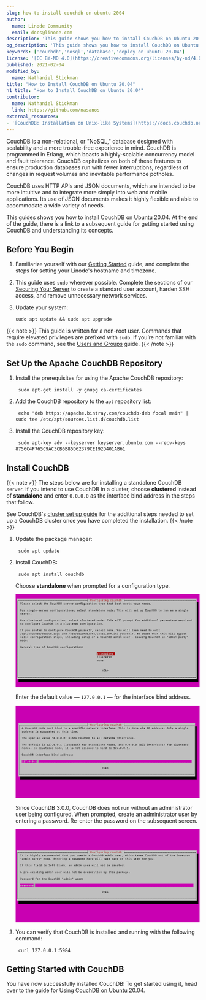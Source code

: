 ```yaml
---
slug: how-to-install-couchdb-on-ubuntu-2004
author:
  name: Linode Community
  email: docs@linode.com
description: 'This guide shows you how to install CouchDB on Ubuntu 20.04. CouchDB is a NoSQL database noteworthy for its scalability, fault tolerance, and inituitive concepts for web and mobile applications.'
og_description: 'This guide shows you how to install CouchDB on Ubuntu 20.04. CouchDB is a NoSQL database noteworthy for its scalability, fault tolerance, and inituitive concepts for web and mobile applications.'
keywords: ['couchdb','nosql','database','deploy on ubuntu 20.04']
license: '[CC BY-ND 4.0](https://creativecommons.org/licenses/by-nd/4.0)'
published: 2021-02-04
modified_by:
  name: Nathaniel Stickman
title: "How to Install CouchDB on Ubuntu 20.04"
h1_title: "How to Install CouchDB on Ubuntu 20.04"
contributor:
  name: Nathaniel Stickman
  link: https://github.com/nasanos
external_resources:
- '[CouchDB: Installation on Unix-like Systems](https://docs.couchdb.org/en/stable/install/unix.html#installation-on-unix-like-systems)'
---
```


CouchDB is a non-relational, or "NoSQL," database designed with scalability and a more trouble-free experience in mind. CouchDB is programmed in Erlang, which boasts a highly-scalable concurrency model and fault tolerance. CouchDB capitalizes on both of these features to ensure production databases run with fewer interruptions, regardless of changes in request volumes and inevitable performance potholes.

CouchDB uses HTTP APIs and JSON documents, which are intended to be more intuitive and to integrate more simply into web and mobile applications. Its use of JSON documents makes it highly flexible and able to accommodate a wide variety of needs.

This guides shows you how to install CouchDB on Ubuntu 20.04. At the end of the guide, there is a link to a subsequent guide for getting started using CouchDB and understanding its concepts.

## Before You Begin

1.  Familiarize yourself with our [Getting Started](/docs/getting-started/) guide, and complete the steps for setting your Linode's hostname and timezone.

1.  This guide uses `sudo` wherever possible. Complete the sections of our [Securing Your Server](/docs/security/securing-your-server/) to create a standard user account, harden SSH access, and remove unnecessary network services.

1.  Update your system:

        sudo apt update && sudo apt upgrade

{{< note >}}
This guide is written for a non-root user. Commands that require elevated privileges are prefixed with `sudo`. If you’re not familiar with the `sudo` command, see the [Users and Groups](/docs/tools-reference/linux-users-and-groups/) guide.
{{< /note >}}

## Set Up the Apache CouchDB Repository

1. Install the prerequisites for using the Apache CouchDB repository:

        sudo apt-get install -y gnupg ca-certificates

1. Add the CouchDB repository to the `apt` repository list:

        echo "deb https://apache.bintray.com/couchdb-deb focal main" | sudo tee /etc/apt/sources.list.d/couchdb.list

1. Install the CouchDB repository key:

        sudo apt-key adv --keyserver keyserver.ubuntu.com --recv-keys 8756C4F765C9AC3CB6B85D62379CE192D401AB61

## Install CouchDB

{{< note >}}
The steps below are for installing a standalone CouchDB server. If you intend to use CouchDB in a cluster, choose **clustered** instead of **standalone** and enter `0.0.0.0` as the interface bind address in the steps that follow.

See CouchDB's [cluster set up guide](https://docs.couchdb.org/en/latest/setup/cluster.html) for the additional steps needed to set up a CouchDB cluster once you have completed the installation.
{{< /note >}}

1. Update the package manager:

        sudo apt update

1. Install CouchDB:

        sudo apt install couchdb

    Choose **standalone** when prompted for a configuration type.

    [![CouchDB configuration type selection](couchdb-installation-config-type_small.png "CouchDB configuration type selection")](couchdb-installation-config-type.png)

    Enter the default value — `127.0.0.1` — for the interface bind address.

    [![Inputting the CouchDB network interface](couchdb-installation-network_small.png "Inputting the CouchDB network interface")](couchdb-installation-network.png)

    Since CouchDB 3.0.0, CouchDB does not run without an administrator user being configured. When prompted, create an administrator user by entering a password. Re-enter the password on the subsequent screen.

    [![Creating a CouchDB administrator user](couchdb-installation-admin-user_small.png "Creating a CouchDB administrator user")](couchdb-installation-admin-user.png)

1. You can verify that CouchDB is installed and running with the following command:

        curl 127.0.0.1:5984

## Getting Started with CouchDB

You have now successfully installed CouchDB! To get started using it, head over to the guide for [Using CouchDB on Ubuntu 20.04](/docs/guides/using-couchdb-on-ubuntu-2004/).
